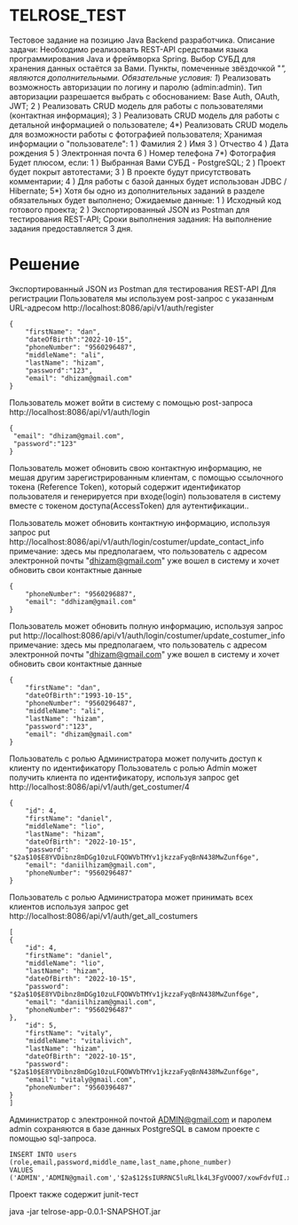 # TELROSE_TEST
Тестовое задание на позицию Java Backend разработчика.
Описание задачи:
Необходимо реализовать REST-API средствами языка программирования Java и
фреймворка Spring.
Выбор СУБД для хранения данных остаётся за Вами.
Пункты, помеченные звёздочкой &quot;*&quot;, являются дополнительными.
Обязательные условия:
1*) Реализовать возможность авторизации по логину и паролю (admin:admin). Тип
авторизации разрешается выбрать с обоснованием: Base Auth, OAuth, JWT;
2 ) Реализовать CRUD модель для работы с пользователями (контактная
информация);
3 ) Реализовать CRUD модель для работы с детальной информацией о
пользователе;
4*) Реализовать CRUD модель для возможности работы с фотографией
пользователя;
Хранимая информации о &quot;пользователе&quot;:
1 ) Фамилия
2 ) Имя
3 ) Отчество
4 ) Дата рождения
5 ) Электронная почта
6 ) Номер телефона
7*) Фотография
Будет плюсом, если:
1 ) Выбранная Вами СУБД - PostgreSQL;
2 ) Проект будет покрыт автотестами;
3 ) В проекте будут присутствовать комментарии;
4 ) Для работы с базой данных будет использован JDBC / Hibernate;
5*) Хотя бы одно из дополнительных заданий в разделе обязательных будет
выполнено;
Ожидаемые данные:
1 ) Исходный код готового проекта;
2 ) Экспортированный JSON из Postman для тестирования REST-API;
Сроки выполнения задания:
На выполнение задания предоставляется 3 дня.





# Решение
Экспортированный JSON из Postman для тестирования REST-API
Для регистрации Пользователя мы используем post-запрос с указанным URL-адресом
http://localhost:8086/api/v1/auth/register 
```
{
    "firstName": "dan",
    "dateOfBirth":"2022-10-15",
    "phoneNumber": "9560296487",
    "middleName": "ali",
    "lastName": "hizam",
    "password":"123",
    "email": "dhizam@gmail.com"
}
```

Пользователь может войти в систему с помощью post-запроса
http://localhost:8086/api/v1/auth/login
```
{
 "email": "dhizam@gmail.com",
 "password":"123"
}

```


Пользователь может обновить свою контактную информацию, не мешая другим зарегистрированным клиентам, с помощью ссылочного токена (Reference Token), который содержит идентификатор пользователя и генерируется при входе(login) пользователя в систему вместе с токеном доступа(AccessToken) для аутентификации..

Пользователь может обновить контактную информацию, используя запрос put 
http://localhost:8086/api/v1/auth/login/costumer/update_contact_info 
примечание: здесь мы предполагаем, что пользователь с адресом электронной почты "dhizam@gmail.com" уже вошел в систему и хочет обновить свои контактные данные
```
{
    "phoneNumber": "9560296887",
    "email": "ddhizam@gmail.com"
}
```

Пользователь может обновить полную информацию, используя запрос put 
http://localhost:8086/api/v1/auth/login/costumer/update_costumer_info 
примечание: здесь мы предполагаем, что пользователь с адресом электронной почты "dhizam@gmail.com" уже вошел в систему и хочет обновить свои контактные данные
```
{
    "firstName": "dan",
    "dateOfBirth":"1993-10-15",
    "phoneNumber": "9560296487",
    "middleName": "ali",
    "lastName": "hizam",
    "password":"123",
    "email": "dhizam@gmail.com"
}
```


Пользователь с ролью Администратора может получить доступ к клиенту по идентификатору
Пользователь с ролью Admin может получить клиента по идентификатору, используя запрос get
http://localhost:8086/api/v1/auth/get_costumer/4
```
{
    "id": 4,
    "firstName": "daniel",
    "middleName": "lio",
    "lastName": "hizam",
    "dateOfBirth": "2022-10-15",
    "password": "$2a$10$E8YVDibnz8mDGg10zuLFQOWVbTMYv1jkzzaFyqBnN438MwZunf6ge",
    "email": "daniilhizam@gmail.com",
    "phoneNumber": "9560296487"
}
```

Пользователь с ролью Администратора может принимать всех клиентов используя запрос get
http://localhost:8086/api/v1/auth/get_all_costumers

```
[
{
    "id": 4,
    "firstName": "daniel",
    "middleName": "lio",
    "lastName": "hizam",
    "dateOfBirth": "2022-10-15",
    "password": "$2a$10$E8YVDibnz8mDGg10zuLFQOWVbTMYv1jkzzaFyqBnN438MwZunf6ge",
    "email": "daniilhizam@gmail.com",
    "phoneNumber": "9560296487"
},
    "id": 5,
    "firstName": "vitaly",
    "middleName": "vitalivich",
    "lastName": "hizam",
    "dateOfBirth": "2022-10-15",
    "password": "$2a$10$E8YVDibnz8mDGg10zuLFQOWVbTMYv1jkzzaFyqBnN438MwZunf6ge",
    "email": "vitaly@gmail.com",
    "phoneNumber": "9560396487"
}
]
```

Администратор с электронной почтой ADMIN@gmail.com и паролем admin сохраняются в базе данных PostgreSQL в самом проекте с помощью sql-запроса.
```
INSERT INTO users (role,email,password,middle_name,last_name,phone_number)
VALUES ('ADMIN','ADMIN@gmail.com','$2a$12$sIURRNC5luRLlk4L3FgVOOO7/xowFdvfUI.xfYk/sR/W/ovNCIeJa','DANIIL','HIZAM','9500299887');
```

Проект также содержит junit-тест


java -jar telrose-app-0.0.1-SNAPSHOT.jar
